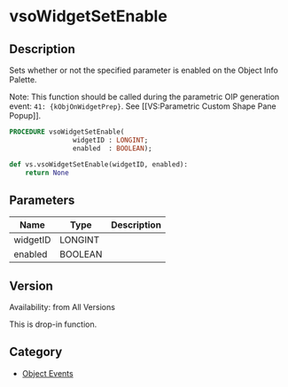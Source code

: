 # vsoWidgetSetEnable

## Description
Sets whether or not the specified parameter is enabled on the Object Info Palette.

Note: This function should be called during the parametric OIP generation event: <code>41: {kObjOnWidgetPrep}</code>. See [[VS:Parametric Custom Shape Pane Popup]].

```pascal
PROCEDURE vsoWidgetSetEnable(
				widgetID : LONGINT;
				enabled  : BOOLEAN);
```

```python
def vs.vsoWidgetSetEnable(widgetID, enabled):
    return None
```

## Parameters
|Name|Type|Description|
|---|---|---|
|widgetID|LONGINT|   |
|enabled|BOOLEAN|   |

## Version
Availability: from All Versions

This is drop-in function.

## Category
* [Object Events](../Categories/Object%20Events.md)
